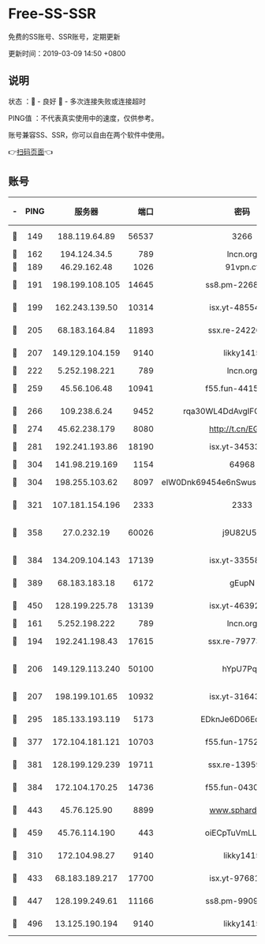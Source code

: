 # Free-SS-SSR

免费的SS账号、SSR账号，定期更新

更新时间：2019-03-09 14:50 +0800

## 说明

状态     ：🙂 - 良好 🙁 - 多次连接失败或连接超时

PING值   ：不代表真实使用中的速度，仅供参考。

账号兼容SS、SSR，你可以自由在两个软件中使用。

👉[扫码页面](https://liesauer.github.io/Free-SS-SSR/)👈

## 账号

|-|PING|服务器|端口|密码|加密方式|区域|
|:----:|:----:|:-----:|-----:|:----:|:----:|:----:|
|🙂|149|188.119.64.89|56537|3266|aes-256-cfb|RU|
|🙂|162|194.124.34.5|789|lncn.org|rc4|JP|
|🙂|189|46.29.162.48|1026|91vpn.cf|rc4-md5|RU|
|🙂|191|198.199.108.105|14645|ss8.pm-22688223|aes-256-cfb|US|
|🙂|199|162.243.139.50|10314|isx.yt-48554575|aes-256-cfb|US|
|🙂|205|68.183.164.84|11893|ssx.re-24226841|aes-256-cfb|US|
|🙂|207|149.129.104.159|9140|likky1415|aes-256-cfb|HK|
|🙂|222|5.252.198.221|789|lncn.org|rc4|JP|
|🙂|259|45.56.106.48|10941|f55.fun-44155061|aes-256-cfb|US|
|🙂|266|109.238.6.24|9452|rqa30WL4DdAvgIFG6Fs3znzTa|aes-256-cfb|FR|
|🙂|274|45.62.238.179|8080|http://t.cn/EGJIyrl|rc4-md5|CA|
|🙂|281|192.241.193.86|18190|isx.yt-34533173|aes-256-cfb|US|
|🙂|304|141.98.219.169|1154|64968|chacha20|US|
|🙂|304|198.255.103.62|8097|eIW0Dnk69454e6nSwuspv9DmS201tQ0D|aes-256-cfb|US|
|🙂|321|107.181.154.196|2333|2333|aes-256-cfb|US|
|🙂|358|27.0.232.19|60026|j9U82U53|xchacha20-ietf-poly1305|HK|
|🙂|384|134.209.104.143|17139|isx.yt-33558802|aes-256-cfb|SG|
|🙂|389|68.183.183.18|6172|gEupN|aes-256-cfb|SG|
|🙂|450|128.199.225.78|13139|isx.yt-46392951|aes-256-cfb|SG|
|🙂|161|5.252.198.222|789|lncn.org|rc4|JP|
|🙂|194|192.241.198.43|17615|ssx.re-79773961|aes-256-cfb|US|
|🙂|206|149.129.113.240|50100|hYpU7PqP|chacha20-ietf-poly1305|CN|
|🙂|207|198.199.101.65|10932|isx.yt-31643189|aes-256-cfb|US|
|🙂|295|185.133.193.119|5173|EDknJe6D06EoWDaw|aes-256-cfb|US|
|🙂|377|172.104.181.121|10703|f55.fun-17527319|aes-256-cfb|SG|
|🙂|381|128.199.129.239|19711|ssx.re-13959814|aes-256-cfb|SG|
|🙂|384|172.104.170.25|14736|f55.fun-04300289|aes-256-cfb|SG|
|🙂|443|45.76.125.90|8899|www.sphard.com|aes-256-cfb|AU|
|🙂|459|45.76.114.190|443|oiECpTuVmLLxk4Ts|aes-256-cfb|AU|
|🙁|310|172.104.98.27|9140|likky1415|aes-256-cfb|JP|
|🙁|433|68.183.189.217|17700|isx.yt-97681259|aes-256-cfb|SG|
|🙁|447|128.199.249.61|11166|ss8.pm-99097574|aes-256-cfb|SG|
|🙁|496|13.125.190.194|9140|likky1415|aes-256-cfb|KR|
